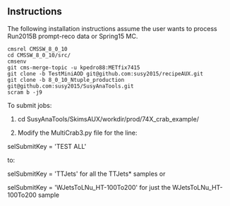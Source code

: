## Instructions

The following installation instructions assume the user wants to process Run2015B prompt-reco data or Spring15 MC.

```
cmsrel CMSSW_8_0_10
cd CMSSW_8_0_10/src/
cmsenv
git cms-merge-topic -u kpedro88:METfix7415
git clone -b TestMiniAOD git@github.com:susy2015/recipeAUX.git
git clone -b 8_0_10_Ntuple_production git@github.com:susy2015/SusyAnaTools.git
scram b -j9
```

To submit jobs:

1. cd SusyAnaTools/SkimsAUX/workdir/prod/74X_crab_example/

2. Modify the MultiCrab3.py file for the line:

selSubmitKey = 'TEST ALL'

to:

selSubmitKey = 'TTJets' for all the TTJets* samples or

selSubmitKey = 'WJetsToLNu_HT-100To200' for just the WJetsToLNu_HT-100To200 sample
